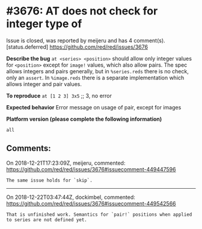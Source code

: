 
#3676: AT <series> <position> does not check for integer type of <position>
================================================================================
Issue is closed, was reported by meijeru and has 4 comment(s).
[status.deferred]
<https://github.com/red/red/issues/3676>

**Describe the bug**
`at <series> <position>`  should allow only integer values for `<position>` except for `image!` values, which also allow pairs. The spec allows integers and pairs generally, but in `%series.reds` there is no check, only an `assert`. In `%image.reds` there is a separate implementation which allows integer and pair values.

**To reproduce**
`at [1 2 3] 3x5`  ;; 3, no error

**Expected behavior**
Error message on usage of pair, except for images

**Platform version (please complete the following information)**
```
all
```



Comments:
--------------------------------------------------------------------------------

On 2018-12-21T17:23:09Z, meijeru, commented:
<https://github.com/red/red/issues/3676#issuecomment-449447596>

    The same issue holds for `skip`.

--------------------------------------------------------------------------------

On 2018-12-22T03:47:44Z, dockimbel, commented:
<https://github.com/red/red/issues/3676#issuecomment-449542566>

    That is unfinished work. Semantics for `pair!` positions when applied to series are not defined yet.

